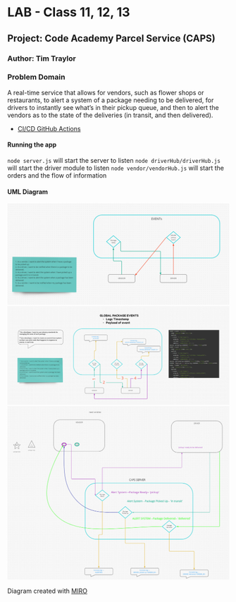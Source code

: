 # LAB - Class 11, 12, 13

## Project: Code Academy Parcel Service (CAPS)

### Author: Tim Traylor

### Problem Domain

A real-time service that allows for vendors, such as flower shops or restaurants, to alert a system of a package needing to be delivered, for drivers to instantly see what’s in their pickup queue, and then to alert the vendors as to the state of the deliveries (in transit, and then delivered).

- [CI/CD GitHub Actions](https://github.com/TTraylor310/caps/actions)

#### Running the app

`node server.js` will start the server to listen
`node driverHub/driverHub.js` will start the driver module to listen
`node vendor/vendorHub.js` will start the orders and the flow of information


#### UML Diagram

![Class 11a](11%20UML.png)
![Class 11b](11UML2.png)
![Class 12](/progression/12UML.png)

Diagram created with [MIRO](https://www.miro.com/)

<!-- #### Credits: []() -->
